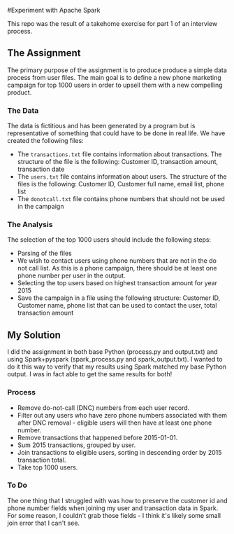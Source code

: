#Experiment with Apache Spark

This repo was the result of a takehome exercise for part 1 of an interview process.

## The Assignment
The primary purpose of the assignment is to produce produce a simple data process from user files.
The main goal is to define a new phone marketing campaign for top 1000 users in order to upsell them with a new compelling product.


### The Data
The data is fictitious and has been generated by a program but is representative of something that could have to be done in real life.
We have created the following files:
* The `transactions.txt` file contains information about transactions.
The structure of the file is the following:
Customer ID, transaction amount, transaction date
* The `users.txt` file contains information about users.
The structure of the files is the following:
Customer ID, Customer full name, email list, phone list 
* The `donotcall.txt` file contains phone numbers that should not be used in the campaign


### The Analysis
The selection of the top 1000 users should include the following steps:
* Parsing of the files
* We wish to contact users using phone numbers that are not in the do not call list.
As this is a phone campaign, there should be at least one phone number per user in the output.
* Selecting the top users based on highest transaction amount for year 2015
* Save the campaign in a file using the following structure:
Customer ID, Customer name, phone list that can be used to contact the user, total transaction amount

## My Solution
I did the assignment in both base Python (process.py and output.txt) and using Spark+pyspark (spark_process.py and spark_output.txt).  I wanted to do it this way to verify that my results using Spark matched my base Python output. I was in fact able to get the same results for both!

### Process
* Remove do-not-call (DNC) numbers from each user record.
* Filter out any users who have zero phone numbers associated with them after DNC removal - eligible users will then have at least one phone number.
* Remove transactions that happened before 2015-01-01.
* Sum 2015 transactions, grouped by user. 
* Join transactions to eligible users, sorting in descending order by 2015 transaction total.
* Take top 1000 users.

### To Do

The one thing that I struggled with was how to preserve the customer id and phone number fields when joining my user and transaction data in Spark. For some reason, I couldn't grab those fields - I think it's likely some small join error that I can't see.